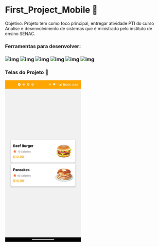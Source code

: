 # First_Project_Mobile 📱
Objetivo:
  Projeto tem como foco principal, entregar atividade PTI do curso Analise e desenvolvimento de sistemas que é ministrado pelo instituto de ensino SENAC.
  
  
### Ferramentas para desenvolver:
### ![img](https://img.shields.io/badge/NODE.JS-339933?style=for-the-badge&logo=NODE.JS&logoColor=white) ![img](https://img.shields.io/badge/YARN-2C8EBB?style=for-the-badge&logo=YARN&logoColor=white) ![img](https://img.shields.io/badge/EXPO-000020?style=for-the-badge&logo=EXPO&logoColor=white) ![img](https://img.shields.io/badge/JavaScript-F7DF1E?style=for-the-badge&logo=javascript&logoColor=black) ![img](https://img.shields.io/badge/REACT-61DAFB?style=for-the-badge&logo=REACT&logoColor=white) ![img](https://img.shields.io/badge/VSCode-0078D4?style=for-the-badge&logo=visual%20studio%20code&logoColor=white) 
  
  
  
### Telas do Projeto 🤩
<img src="https://github.com/ARS-TECNOLOGIC/First_Project_Mobile/blob/master/assets/telaCardApp.jpeg" style="width:250px">


